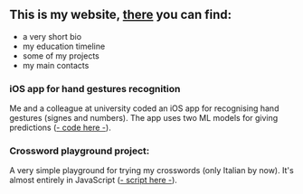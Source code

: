 ## This is my website, [there](https://filippopaganelli.github.io/) you can find:

- a very short bio
- my education timeline
- some of my projects
- my main contacts

### iOS app for hand gestures recognition

Me and a colleague at university coded an iOS app for recognising hand gestures (signes and numbers). 
The app uses two ML models for giving predictions ([- code here -](https://github.com/FilippoPaganelli/SistemiDigitaliM20-21/tree/main/Fabrizio-Paganelli/AVDepthCamera)). 

### Crossword playground project:

A very simple playground for trying my crosswords (only Italian by now). 
It's almost entirely in JavaScript ([- script here -](https://github.com/FilippoPaganelli/FilippoPaganelli.github.io/blob/master/js/cw-board.js)). 
